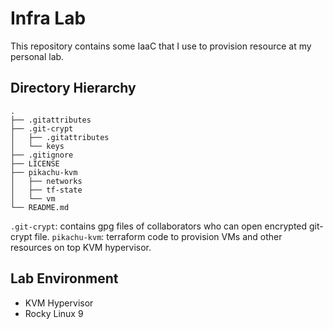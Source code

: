 # Infra Lab
This repository contains some IaaC that I use to provision resource at my personal lab.

## Directory Hierarchy

```
.
├── .gitattributes
├── .git-crypt
│   ├── .gitattributes
│   └── keys
├── .gitignore
├── LICENSE
├── pikachu-kvm
│   ├── networks
│   ├── tf-state
│   └── vm
└── README.md
```

`.git-crypt`: contains gpg files of collaborators who can open encrypted git-crypt file.
`pikachu-kvm`: terraform code to provision VMs and other resources on top KVM hypervisor.

## Lab Environment
- KVM Hypervisor
- Rocky Linux 9